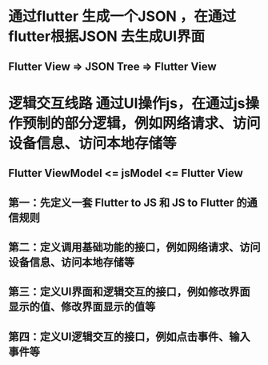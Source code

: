 # 通过flutter 生成一个JSON ，在通过flutter根据JSON 去生成UI界面
##  Flutter View => JSON Tree => Flutter View
# 逻辑交互线路 通过UI操作js，在通过js操作预制的部分逻辑，例如网络请求、访问设备信息、访问本地存储等
##  Flutter ViewModel <= jsModel <= Flutter View
##  第一：先定义一套 Flutter to JS  和 JS to Flutter 的通信规则
##  第二：定义调用基础功能的接口，例如网络请求、访问设备信息、访问本地存储等
##  第三：定义UI界面和逻辑交互的接口，例如修改界面显示的值、修改界面显示的值等
##  第四：定义UI逻辑交互的接口，例如点击事件、输入事件等
